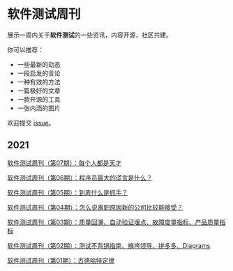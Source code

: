 # 软件测试周刊
展示一周内关于**软件测试**的一些资讯，内容开源，社区共建。

你可以推荐：

- 一些最新的动态
- 一段启发的言论
- 一种有效的方法
- 一篇极好的文章
- 一款开源的工具
- 一张内涵的图片

欢迎提交 [issue](https://github.com/bxiaopeng/SoftwareTestingWeekly/issues)。



## 2021

[软件测试周刊（第07期）：每个人都是天才](https://www.yuque.com/duoduo-b2n97/lvg8r2/ubzocv)

[软件测试周刊（第06期）：程序员最大的谎言是什么？](https://www.yuque.com/duoduo-b2n97/lvg8r2/dfakhc)

[软件测试周刊（第05期）：到底什么是抓手？](https://www.yuque.com/duoduo-b2n97/lvg8r2/qv7uhe)

[软件测试周刊（第04期）：怎么说离职原因新的公司比较能接受？](https://www.yuque.com/duoduo-b2n97/lvg8r2/xttppu)

[软件测试周刊（第03期）：质量回溯、自动验证埋点、故障度量指标、产品质量指标]( https://www.yuque.com/duoduo-b2n97/lvg8r2/ymrl0h) 

[软件测试周刊（第02期）：测试不背锅指南、搞垮领导、拼多多、Diagrams](https://www.yuque.com/duoduo-b2n97/lvg8r2/ewobh3)

[软件测试周刊（第01期）：古德哈特定律](https://www.yuque.com/duoduo-b2n97/lvg8r2/dbor1s)



